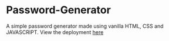 # Password-Generator

A simple password generator made using vanilla HTML, CSS and JAVASCRIPT.
View the deployment <a href="https://namansaini1463.github.io/Password-Generator/" target="_blank"> here </a>
